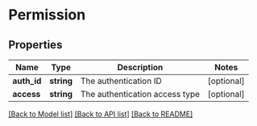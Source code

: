 # Permission

## Properties
Name | Type | Description | Notes
------------ | ------------- | ------------- | -------------
**auth_id** | **string** | The authentication ID | [optional] 
**access** | **string** | The authentication access type | [optional] 

[[Back to Model list]](../README.md#documentation-for-models) [[Back to API list]](../README.md#documentation-for-api-endpoints) [[Back to README]](../README.md)


